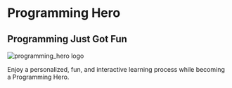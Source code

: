 

<!DOCTYPE html>
<html lang="en">
  <head>
    <meta charset="UTF-8" />
    <title>Learn Programming</title>
  </head>
  <body>
    <h1>Programming Hero</h1>
    <h2>Programming Just Got Fun</h2>
    <img src="https://images.app.goo.gl/3PxaoXpfmLEeMTiR7" alt="programming_hero logo" />
    <p>
      Enjoy a personalized, fun, and interactive learning process while becoming a    Programming Hero.
    </p>
  </body>
</html>

